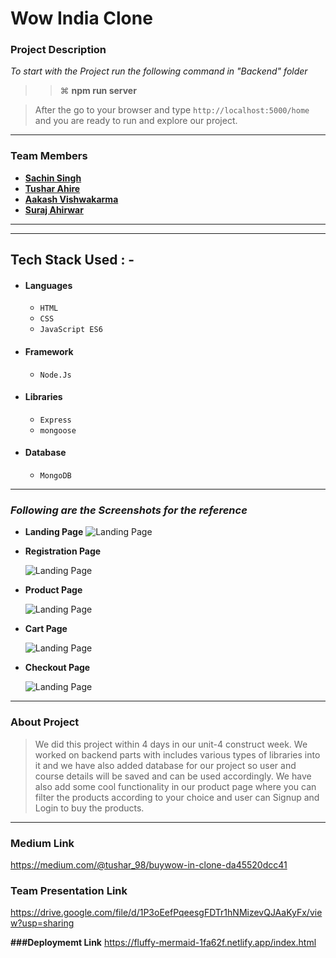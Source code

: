 # Wow India Clone

### Project Description

_To start with the Project run the following command in "Backend" folder_

> > ⌘ **npm run server**

> After the go to your browser and type `http://localhost:5000/home` and you are ready to run and explore our project.

---

### Team Members

- **[Sachin Singh](https://github.com/Sachin13579)**
- **[Tushar Ahire](https://github.com/Tushar504)**
- **[Aakash Vishwakarma](https://github.com/AakaShVSh)**
- **[Suraj Ahirwar](https://github.com/surajahirwar)**

---

---

## Tech Stack Used : -

- #### Languages
  - `HTML`
  - `CSS`
  - `JavaScript ES6`
- #### Framework
  - `Node.Js`
- #### Libraries
  - `Express`
  - `mongoose`
- #### Database
  - `MongoDB`

---

### _Following are the Screenshots for the reference_

- **Landing Page**
  ![Landing Page](https://miro.medium.com/max/1400/1*w-1UtJpNJ-zT9PFMSn3kuw.png)

- **Registration Page**

  ![Landing Page](https://miro.medium.com/max/1400/1*wycDZACiUjrlSn4Ylm3Grw.png)

- **Product Page**

  ![Landing Page](https://miro.medium.com/max/1400/1*zGWA7tAMwfJvt-fgLNGUuQ.png)

- **Cart Page**

  ![Landing Page](https://miro.medium.com/max/1400/1*zlwzGefyLmZXAcXRA3WIZg.png)

- **Checkout Page**

  ![Landing Page](https://miro.medium.com/max/1400/1*t0j_7mMiXyduLbHfWduS-A.png)

---

### About Project

> We did this project within 4 days in our unit-4 construct week. We worked on backend parts with includes various types of libraries into it and we have also added database for our project so user and course details will be saved and can be used accordingly. We have also add some cool functionality in our product page where you can filter the products according to your choice and user can Signup and Login to buy the products.

---

### Medium Link

https://medium.com/@tushar_98/buywow-in-clone-da45520dcc41

### Team Presentation Link

https://drive.google.com/file/d/1P3oEefPqeesgFDTr1hNMizevQJAaKyFx/view?usp=sharing

**###Deploymemt Link**
https://fluffy-mermaid-1fa62f.netlify.app/index.html
